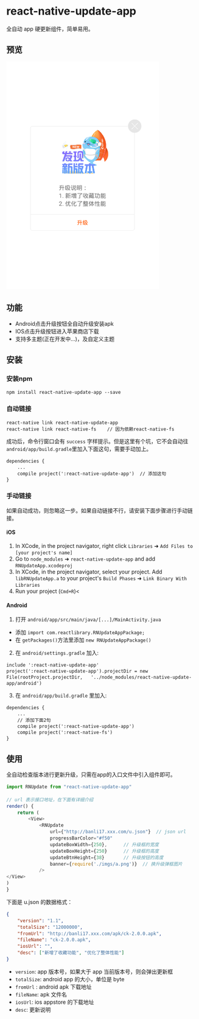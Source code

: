 # react-native-update-app

全自动 app 硬更新组件，简单易用。

## 预览

![](./preview/s1.png)

## 功能

- Android点击升级按钮全自动升级安装apk
- IOS点击升级按钮进入苹果商店下载
- 支持多主题(正在开发中...)，及自定义主题

## 安装

### 安装npm
```
npm install react-native-update-app --save
```

### 自动链接

```
react-native link react-native-update-app
react-native link react-native-fs    // 因为依赖react-native-fs
```

成功后，命令行窗口会有 `success` 字样提示。但是这里有个坑，它不会自动往`android/app/build.gradle`里加入下面这句，需要手动加上。

```
dependencies {
    ...
    compile project(':react-native-update-app')  // 添加这句
}
```

### 手动链接

如果自动成功，则忽略这一步。如果自动链接不行，请安装下面步骤进行手动链接。

#### iOS

1.  In XCode, in the project navigator, right click `Libraries` ➜ `Add Files to [your project's name]`
2.  Go to `node_modules` ➜ `react-native-update-app` and add `RNUpdateApp.xcodeproj`
3.  In XCode, in the project navigator, select your project. Add `libRNUpdateApp.a` to your project's `Build Phases` ➜ `Link Binary With Libraries`
4.  Run your project (`Cmd+R`)<

#### Android

1.  打开 `android/app/src/main/java/[...]/MainActivity.java`

*   添加 `import com.reactlibrary.RNUpdateAppPackage;`
*   在 `getPackages()`方法里添加 `new RNUpdateAppPackage()` 

2.  在 `android/settings.gradle` 加入:

```
include ':react-native-update-app'
project(':react-native-update-app').projectDir = new File(rootProject.projectDir, 	'../node_modules/react-native-update-app/android')
```

3.  在 `android/app/build.gradle` 里加入:

```
dependencies {
    ...
    // 添加下面2句
    compile project(':react-native-update-app')
    compile project(':react-native-fs')
}
```

## 使用

全自动检查版本进行更新升级，只需在app的入口文件中引入组件即可。

```javascript
import RNUpdate from "react-native-update-app"

// url 表示接口地址，在下面有详细介绍
render() {
    return (
        <View>
            <RNUpdate
                url={"http://banli17.xxx.com/u.json"}  // json url
                progressBarColor="#f50"
                updateBoxWidth={250},      // 升级框的宽度
                updateBoxHeight={250}      // 升级框的高度
                updateBtnHeight={38}       // 升级按钮的高度
                banner={require('./imgs/a.png')}  // 换升级弹框图片
            />
</View>
)
}
```

下面是 u.json 的数据格式：

```json
{
    "version": "1.1",
    "totalSize": "12000000",
    "fromUrl": "http://banli17.xxx.com/apk/ck-2.0.0.apk",
    "fileName": "ck-2.0.0.apk",
    "iosUrl": "",
    "desc": ["新增了收藏功能", "优化了整体性能"]
}
```

*   `version`: app 版本号，如果大于 app 当前版本号，则会弹出更新框
*   `totalSize`: android app 的大小，单位是 byte
*   `fromUrl` : android apk 下载地址
*   `fileName`: apk 文件名
*   `iosUrl`: ios appstore 的下载地址
*   `desc`: 更新说明
